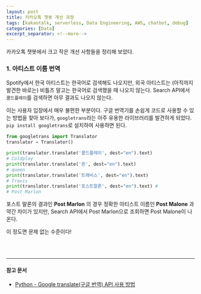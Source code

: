 ```yaml
---
layout: post
title: 카카오톡 챗봇 개선 과정
tags: [kakaotalk, serverless, Data Engineering, AWS, chatbot, debug]
categories: [Data]
excerpt_separator: <!--more-->
---
```

<!--more-->
카카오톡 챗봇에서 크고 작은 개선 사항들을 정리해 보았다.

### 1. 아티스트 이름 번역

Spotify에서 한국 아티스트는 한국어로 검색해도 나오지만, 외국 아티스트는 (아직까지 발견한 바로는) 비틀즈 말고는 한국어로 검색했을 때 나오지 않는다. Search API에서 `콜드플레이`를 검색하면 아무 결과도 나오지 않는다.

이는 사용자 입장에서 매우 불편한 부분이다. 구글 번역기를 손쉽게 코드로 사용할 수 있는 방법을 찾아 보다가, `googletrans`라는 아주 유용한 라이브러리를 발견하게 되었다. `pip install googletrans`로 설치하여 사용하면 된다.

```py
from googletrans import Translator
translator = Translator()

print(translator.translate('콜드플레이', dest="en").text)
# Coldplay
print(translator.translate('퀸', dest="en").text)
# queen
print(translator.translate('트래비스', dest="en").text)
# Travis
print(translator.translate('포스트말론', dest="en").text) #
# Post Marlon
```

포스트 말론의 결과인 **Post Marlon** 의 경우 정확한 아티스트 이름인 **Post Malone** 과 약간 차이가 있지만, Search API에서 Post Marlon으로 조회하면 Post Malone이 나온다.

이 정도면 문제 없는 수준이다!

<br>
<br>

---
#### 참고 문서
- [Python - Google translate(구글 번역) API 사용 방법](https://codechacha.com/ko/python-google-translate/)
